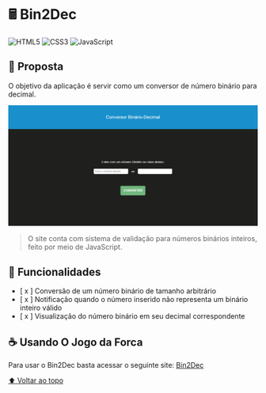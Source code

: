 # 🖩 Bin2Dec

![HTML5](https://img.shields.io/badge/HTML5-E34F26?style=for-the-badge&logo=html5&logoColor=white)
![CSS3](https://img.shields.io/badge/CSS3-1572B6?style=for-the-badge&logo=css3&logoColor=white)
![JavaScript](https://img.shields.io/badge/javascript-%23323330.svg?style=for-the-badge&logo=javascript&logoColor=%23F7DF1E)

## 🎯 Proposta

O objetivo da aplicação é servir como um conversor de número binário para decimal.

<img src="../home/assets/images/bin2dec.png" alt="imagem do site Bin2Dec">

> O site conta com sistema de validação para números binários inteiros, feito por meio de JavaScript.

## 🚀 Funcionalidades

- [ x ] Conversão de um número binário de tamanho arbitrário
- [ x ] Notificação quando o número inserido não representa um binário inteiro válido
- [ x ] Visualização do número binário em seu decimal correspondente

## ☕ Usando O Jogo da Forca

Para usar o Bin2Dec basta acessar o seguinte site: [Bin2Dec](www.google.com.br)

[⬆ Voltar ao topo](#computer-bin2dec)<br>
